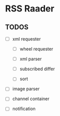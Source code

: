 # RSS Raader


## TODOS


- [ ] xml requester
    
    - [ ] wheel requester

    - [ ] xml parser

    - [ ] subscribed differ

    - [ ] sort 

- [ ] image parser

- [ ] channel container

- [ ] notification
